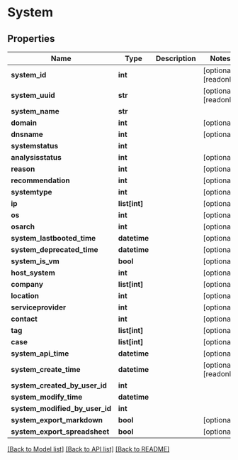 # System

## Properties
Name | Type | Description | Notes
------------ | ------------- | ------------- | -------------
**system_id** | **int** |  | [optional] [readonly] 
**system_uuid** | **str** |  | [optional] [readonly] 
**system_name** | **str** |  | 
**domain** | **int** |  | [optional] 
**dnsname** | **int** |  | [optional] 
**systemstatus** | **int** |  | 
**analysisstatus** | **int** |  | [optional] 
**reason** | **int** |  | [optional] 
**recommendation** | **int** |  | [optional] 
**systemtype** | **int** |  | [optional] 
**ip** | **list[int]** |  | [optional] 
**os** | **int** |  | [optional] 
**osarch** | **int** |  | [optional] 
**system_lastbooted_time** | **datetime** |  | [optional] 
**system_deprecated_time** | **datetime** |  | [optional] 
**system_is_vm** | **bool** |  | [optional] 
**host_system** | **int** |  | [optional] 
**company** | **list[int]** |  | [optional] 
**location** | **int** |  | [optional] 
**serviceprovider** | **int** |  | [optional] 
**contact** | **int** |  | [optional] 
**tag** | **list[int]** |  | [optional] 
**case** | **list[int]** |  | [optional] 
**system_api_time** | **datetime** |  | [optional] 
**system_create_time** | **datetime** |  | [optional] [readonly] 
**system_created_by_user_id** | **int** |  | 
**system_modify_time** | **datetime** |  | 
**system_modified_by_user_id** | **int** |  | 
**system_export_markdown** | **bool** |  | [optional] 
**system_export_spreadsheet** | **bool** |  | [optional] 

[[Back to Model list]](../README.md#documentation-for-models) [[Back to API list]](../README.md#documentation-for-api-endpoints) [[Back to README]](../README.md)


